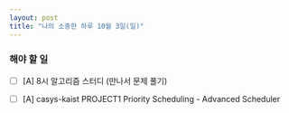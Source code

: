 ```yaml
---
layout: post
title: "나의 소중한 하루 10월 3일(일)"
---
```


### 해야 할 일

- [ ] [A] 8시 알고리즘 스터디 (만나서 문제 풀기)

- [ ] [A] casys-kaist PROJECT1 Priority Scheduling - Advanced Scheduler

